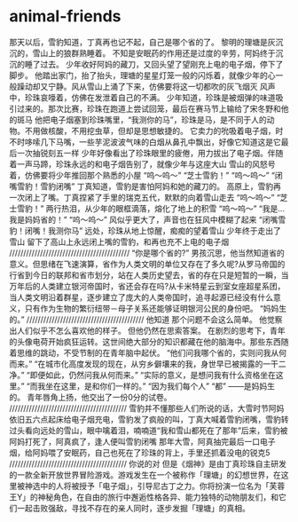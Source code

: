 # animal-friends
那天以后，雪豹知道，丁真再也记不起，自己是哪个省的了。
黎明的理塘是灰沉沉的，雪山上的狼群熟睡着。
不知是安眠药的作用还是过度的辛劳，阿妈终于沉沉的睡了过去。
少年收好阿妈的藏刀，又回头望了望刚充上电的电子烟，停下了脚步。
他踏出家门，抬了抬头，理塘的星星灯笼一般的闪烁着，就像少年的心一般躁动却又宁静。风从雪山上涌了下来，仿佛要将这一切都吹的灰飞烟灭
风声中，珍珠哀嚎着，仿佛在发泄着自己的不满。
少年知道，珍珠是被烟弹的味道吸引过来的。那次比赛，珍珠在跑道上尝试回笼，最后在赛马节上输给了宋冬野和他的斑马
他把电子烟塞到珍珠嘴里，“我测你的马”，珍珠是马，是不同于人的动物。不用做核酸，不用挖虫草，但却是思想敏捷的。
它卖力的吮吸着电子烟，时不时哆嗦几下马嘴，一些芋泥波波气味的白烟从鼻孔中飘出，好像它知道这是它最后一次抽锐刻五一样
少年好像看出了珍珠眼里的疲倦，用力拔出了电子烟。伴随着一声马蹄，珍珠永远的和电子烟告别了，就像少年与这座大山
雪山的风怒号着，仿佛要将少年推回那个熟悉的小屋
“呜～呜～”
“芝士雪豹！”
“呜～呜～”
“闭嘴雪豹！雪豹闭嘴”
丁真知道，雪豹是害怕阿妈和她的藏刀的。
高原上，雪豹再一次闭上了嘴。丁真捏紧了手里的瑞克五代，默默的向着雪山走去
“呜～呜～”
“芝士雪豹！”
两行热泪，从少年的眼框滴落，熔化了地上的积雪
“呜～呜～”
“我是...我是妈妈省的！”
“呜～呜～”
风似乎更大了，声音也在狂风中模糊了起来
“闭嘴雪豹！闭嘴！我测你马”
远处，珍珠从地上惊醒，痴痴的望着雪山
少年终于走出了雪山
留下了高山上永远闭上嘴的雪豹，和再也充不上电的电子烟
///////////////////////////////////////////
“你是哪个省的?”
男孩沉思，他当然知道省的意义。但思绪在飞速演算，省作为人类文明的单位又存在了多久呢?从罗马帝国的行省到今日的联邦和省市划分，站在人类历史望去，省的存在只是短暂的一瞬，当万年后的人类建立银河帝国时，省还会存在吗?从卡米特星云到室女座超星系团，当人类文明沿着群星，逐步建立了庞大的人类帝国时，追寻起源已经没有什么意义，只有作为生物的繁衍纽带－母子关系还能够证明银河公民的身份吧。
“妈妈生的。”
//////////////////////////////////////////
他知道 那个问题不会这么简单。
他觉察出人们似乎不怎么喜欢他的样子。
但他仍然在思索答案。
在剧烈的思考下，青年的头像电荷开始疯狂运转。这世间绝大部分的知识都藏在他的脑海中。那些东西随着思维的跳动，不受节制的在青年脑中起伏。
“他们问我哪个省的，实则问我从何而来。”
“在城市化高度发现的现在，从穷乡僻壤来的我，身世早已被揭露的一干二净。”
“即便如此，仍然问我从何而来。”
“实际的意义，是想问我有什么资格坐在这里。”
“而我坐在这里，是和你们一样的。”
“因为我们每个人”
“都”
——是妈妈生的。
青年唇角上扬，他交出了一份0分的试卷。
//////////////////////////////////////////
雪豹并不懂那些人们所说的话，大雪时节阿妈依旧五六点起床给电子烟充电，雪豹发了疯般的叫，丁真大喊着雪豹闭嘴，雪豹转过头看向远处的雪山，眼中噙着泪，喃喃道“我和雪山都死在了那年”后来，雪豹被阿妈打死了，阿真疯了，逢人便叫雪豹闭嘴 那年大雪，阿真抽完最后一口电子烟，给阿妈喂了安眠药，自己也死在了珍珠的背上，手里还抓着没电的锐克5
//////////////////////////////////////////
你说的对 但是《烟神》是由丁真珍珠自主研发的一款全新开放世界冒险游戏。游戏发生在一个被称作「理塘」的幻想世界，在这里被神选中的人将被授予「电子烟」，引导尼古丁之力。你将扮演一位名为「芙蓉王Y」的神秘角色，在自由的旅行中邂逅性格各异、能力独特的动物朋友们，和它们一起击败强敌，寻找不存在的亲人同时，逐步发掘「理塘」的真相。
